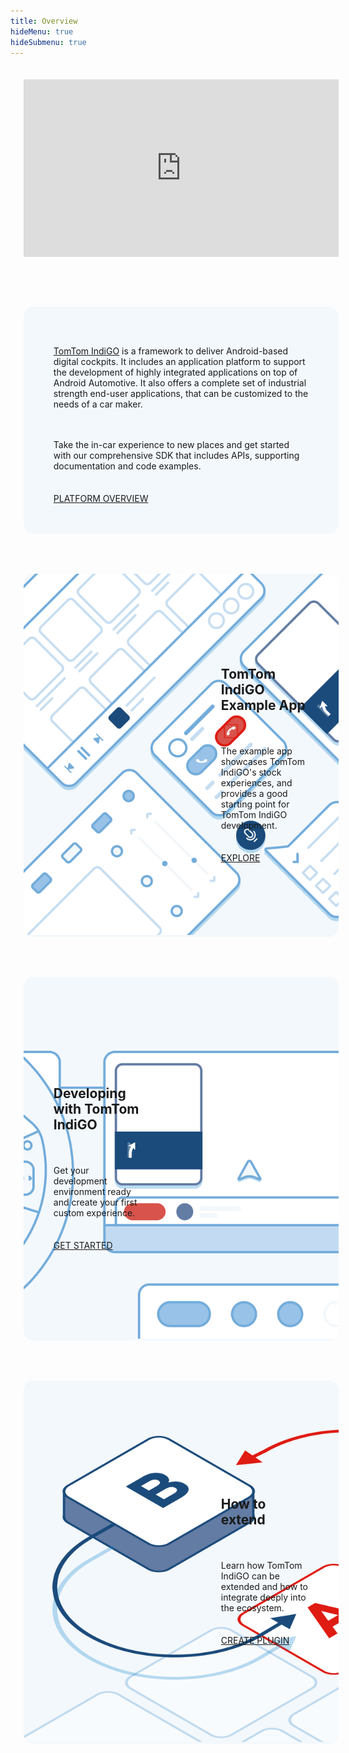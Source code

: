 ```yaml
---
title: Overview
hideMenu: true
hideSubmenu: true
---
```


<div style="width: 100%;
            max-width: 1100px;
            margin: 0 auto;
            margin-bottom: 3rem;
            display: flex;
            flex-direction: column;
            align-items: flex-start;
            padding: 1.3rem;">

<div style="padding:56.25% 0 0 0;position:relative; width: 100%; margin-bottom: 3rem;">
    <iframe 
        src="https://player.vimeo.com/video/649985038?h=5a2fa675b4&title=0&portrait=0&color=44ABE0" 
        style="position:absolute;top:0;left:0;width:100%;height:100%;" 
        frameborder="0" 
        allow="autoplay; fullscreen; picture-in-picture" 
        allowfullscreen>
    </iframe>
</div><script src="https://player.vimeo.com/api/player.js"></script>

<div style="border-radius: 1rem;
            overflow: hidden;
            margin: 2rem 0;
            width: 100%;
            display: grid;
            background: #f3f8fc;
            align-content: center;
            gap: 2rem;">
    <div style="display: flex;
                flex-direction: column;
                justify-content: center;
                direction: ltr;
                align-items: flex-start;
                padding: 3rem;
                gap: 1.3rem;">
        <p><a href="https://www.tomtom.com/products/tomtom-indigo/">TomTom IndiGO</a> is a framework to deliver Android-based digital cockpits. 
        It includes an application platform to support the development of highly integrated applications on top of Android Automotive. 
        It also offers a complete set of industrial strength end-user applications, that can be customized to the needs of a car maker.</p>
        <p>Take the in-car experience to new places and get started with our comprehensive SDK that includes APIs, supporting documentation and code examples.</p>
        <div class="button button--bg-brand-red button--bg-hoverable button--size-large">
            <a class="button__link" 
                href="/tomtom-indigo/documentation/platform-overview/what-is-tomtom-indigo" 
                tabindex="0">PLATFORM OVERVIEW</a>
        </div>
    </div>
</div>

<div style="border-radius: 1rem;
            overflow: hidden;
            margin: 2rem 0;
            width: 100%;
            display: grid;
            grid-template-columns: repeat(2, minmax(0, 1fr));
            background: #f3f8fc;
            align-content: center;
            gap: 2rem;">
    <div style="max-width:800px">
    <img src="images/example-app.png" alt="Example App" style="max-width:800px"/>
    </div>
    <div style="display: flex;
                flex-direction: column;
                justify-content: center;
                direction: ltr;
                align-items: flex-start;
                padding: 3rem;
                gap: 1.3rem;">
        <h2>TomTom IndiGO Example App</h2>
        <p>The example app showcases TomTom IndiGO&#39;s stock experiences, and provides a good starting point for TomTom IndiGO development.</p>
        <div class="button button--bg-brand-red button--bg-hoverable button--size-large">
            <a class="button__link" 
                href="/tomtom-indigo/documentation/platform-overview/example-app" 
                tabindex="0">EXPLORE</a>
        </div>
    </div>
</div>

<div style="border-radius: 1rem;
            overflow: hidden;
            margin: 2rem 0;
            width: 100%;
            display: grid;
            direction: rtl;
            grid-template-columns: repeat(2, minmax(0, 1fr));
            background: #f3f8fc;
            align-content: center;
            gap: 2rem;">
    <div style="max-width:800px">
    <img src="images/developing-with-tomtom-indigo.png" alt="Developing with TomTom IndiGO" style="max-width:800px"/>
    </div>
    <div style="display: flex;
                flex-direction: column;
                justify-content: center;
                align-items: flex-start;
                direction: ltr;
                padding: 3rem;
                gap: 1.3rem;">
        <h2>Developing with TomTom IndiGO</h2>
        <p>Get your development environment ready and create your first custom experience.</p>
        <div class="button button--bg-brand-red button--bg-hoverable button--size-large">
            <a class="button__link" 
                href="/tomtom-indigo/documentation/getting-started/introduction" 
                tabindex="0">GET STARTED</a>
        </div>
    </div>
</div>

<div style="border-radius: 1rem;
            overflow: hidden;
            margin: 2rem 0;
            width: 100%;
            display: grid;
            grid-template-columns: repeat(2, minmax(0, 1fr));
            background: #f3f8fc;
            align-content: center;
            gap: 2rem;">
    <div style="max-width:800px">
    <img src="images/how-to-extend.png" alt="How to Extend" style="max-width:800px"/>
    </div>
    <div style="display: flex;
                flex-direction: column;
                justify-content: center;
                direction: ltr;
                align-items: flex-start;
                padding: 3rem;
                gap: 1.3rem;">
        <h2>How to extend</h2>
        <p>Learn how TomTom IndiGO can be extended and how to integrate deeply into the ecosystem.</p>
        <div class="button button--bg-brand-red button--bg-hoverable button--size-large">
            <a class="button__link" 
                href="/tomtom-indigo/documentation/development/frontend-plugins" 
                tabindex="0">CREATE PLUGIN</a>
        </div>
    </div>
</div>

</div>
